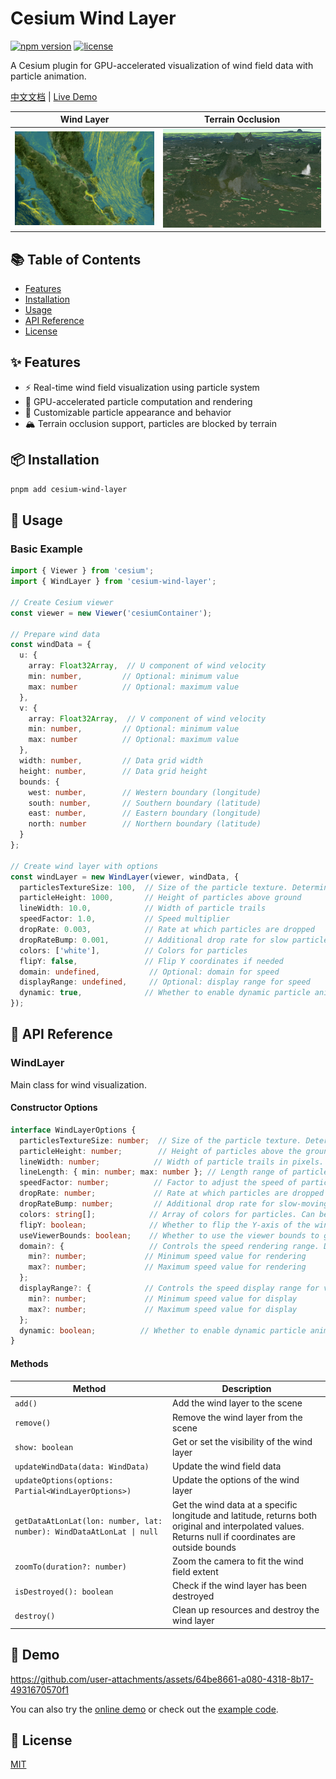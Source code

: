 # Cesium Wind Layer

[![npm version](https://img.shields.io/npm/v/cesium-wind-layer.svg)](https://www.npmjs.com/package/cesium-wind-layer)
[![license](https://img.shields.io/npm/l/cesium-wind-layer.svg)](https://github.com/your-repo/cesium-wind-layer/blob/main/LICENSE)

A Cesium plugin for GPU-accelerated visualization of wind field data with particle animation.

[中文文档](/packages/cesium-wind-layer/readme.zh-CN.md) | [Live Demo](https://cesium-wind-layer.opendde.com/)

| Wind Layer | Terrain Occlusion |
|-----------------|------------------------|
| ![Wind Layer Demo](/pictures/wind.gif) | ![Terrain Occlusion Demo](/pictures/terrain.gif) |

## 📚 Table of Contents

- [Features](#features)
- [Installation](#installation)
- [Usage](#usage)
- [API Reference](#api-reference)
- [License](#license)

## ✨ Features

- ⚡️ Real-time wind field visualization using particle system
- 🚀 GPU-accelerated particle computation and rendering
- 🎨 Customizable particle appearance and behavior
- 🏔️ Terrain occlusion support, particles are blocked by terrain

## 📦 Installation

```bash
pnpm add cesium-wind-layer
```

## 🚀 Usage

### Basic Example

```typescript
import { Viewer } from 'cesium';
import { WindLayer } from 'cesium-wind-layer';

// Create Cesium viewer
const viewer = new Viewer('cesiumContainer');

// Prepare wind data
const windData = {
  u: {
    array: Float32Array,  // U component of wind velocity
    min: number,         // Optional: minimum value
    max: number          // Optional: maximum value
  },
  v: {
    array: Float32Array,  // V component of wind velocity
    min: number,         // Optional: minimum value
    max: number          // Optional: maximum value
  },
  width: number,         // Data grid width
  height: number,        // Data grid height
  bounds: {
    west: number,        // Western boundary (longitude)
    south: number,       // Southern boundary (latitude)
    east: number,        // Eastern boundary (longitude)
    north: number        // Northern boundary (latitude)
  }
};

// Create wind layer with options
const windLayer = new WindLayer(viewer, windData, {
  particlesTextureSize: 100,  // Size of the particle texture. Determines the maximum number of particles (size squared).
  particleHeight: 1000,       // Height of particles above ground
  lineWidth: 10.0,            // Width of particle trails
  speedFactor: 1.0,           // Speed multiplier
  dropRate: 0.003,            // Rate at which particles are dropped
  dropRateBump: 0.001,        // Additional drop rate for slow particles
  colors: ['white'],          // Colors for particles
  flipY: false,               // Flip Y coordinates if needed
  domain: undefined,           // Optional: domain for speed
  displayRange: undefined,     // Optional: display range for speed
  dynamic: true,              // Whether to enable dynamic particle animation
});
```

## 📖 API Reference

### WindLayer

Main class for wind visualization.

#### Constructor Options

```typescript
interface WindLayerOptions {
  particlesTextureSize: number;  // Size of the particle texture. Determines the maximum number of particles (size squared). Default is 100.
  particleHeight: number;        // Height of particles above the ground in meters. Default is 0.
  lineWidth: number;            // Width of particle trails in pixels. Default is 5.0.
  lineLength: { min: number; max: number }; // Length range of particle trails. Default is { min: 20, max: 100 }.
  speedFactor: number;          // Factor to adjust the speed of particles. Default is 1.0.
  dropRate: number;             // Rate at which particles are dropped (reset). Default is 0.003.
  dropRateBump: number;         // Additional drop rate for slow-moving particles. Default is 0.001.
  colors: string[];            // Array of colors for particles. Can be used to create color gradients. Default is ['white'].
  flipY: boolean;              // Whether to flip the Y-axis of the wind data. Default is false.
  useViewerBounds: boolean;    // Whether to use the viewer bounds to generate particles. Default is false.
  domain?: {                   // Controls the speed rendering range. Default is undefined.
    min?: number;             // Minimum speed value for rendering
    max?: number;             // Maximum speed value for rendering
  };
  displayRange?: {            // Controls the speed display range for visualization. Default is undefined.
    min?: number;             // Minimum speed value for display
    max?: number;             // Maximum speed value for display
  };
  dynamic: boolean;          // Whether to enable dynamic particle animation. Default is true.
}
```

#### Methods

| Method | Description |
|--------|-------------|
| `add()` | Add the wind layer to the scene |
| `remove()` | Remove the wind layer from the scene |
| `show: boolean` | Get or set the visibility of the wind layer |
| `updateWindData(data: WindData)` | Update the wind field data |
| `updateOptions(options: Partial<WindLayerOptions>)` | Update the options of the wind layer |
| `getDataAtLonLat(lon: number, lat: number): WindDataAtLonLat \| null` | Get the wind data at a specific longitude and latitude, returns both original and interpolated values. Returns null if coordinates are outside bounds |
| `zoomTo(duration?: number)` | Zoom the camera to fit the wind field extent |
| `isDestroyed(): boolean` | Check if the wind layer has been destroyed |
| `destroy()` | Clean up resources and destroy the wind layer |

## 🎥 Demo

https://github.com/user-attachments/assets/64be8661-a080-4318-8b17-4931670570f1

You can also try the [online demo](https://cesium-wind-layer.opendde.com/) or check out the [example code](../../example).


## 📄 License

[MIT](/LICENSE)
